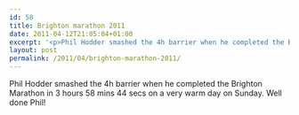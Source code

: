 ```yaml
---
id: 58
title: Brighton marathon 2011
date: 2011-04-12T21:05:04+01:00
excerpt: '<p>Phil Hodder smashed the 4h barrier when he completed the Brighton Marathon in 3 hours 58 mins 44 secs on a very warm day on Sunday. Well done Phil!</p>'
layout: post
permalink: /2011/04/brighton-marathon-2011/
---
```

Phil Hodder smashed the 4h barrier when he completed the Brighton Marathon in 3 hours 58 mins 44 secs on a very warm day on Sunday. Well done Phil!